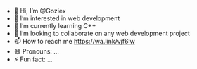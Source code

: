 - 👋 Hi, I’m @Goziex
- 👀 I’m interested in  web development 
- 🌱 I’m currently learning C++
- 💞️ I’m looking to collaborate on any web development project
- 📫 How to reach me https://wa.link/vjf6lw
- 😄 Pronouns: ...
- ⚡ Fun fact: ...

<!---
Goziex/Goziex is a ✨ special ✨ repository because its `README.md` (this file) appears on your GitHub profile.
You can click the Preview link to take a look at your changes.
--->
